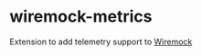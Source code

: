 # wiremock-metrics

Extension to add telemetry support to [Wiremock](https://github.com/tomakehurst/wiremock)

